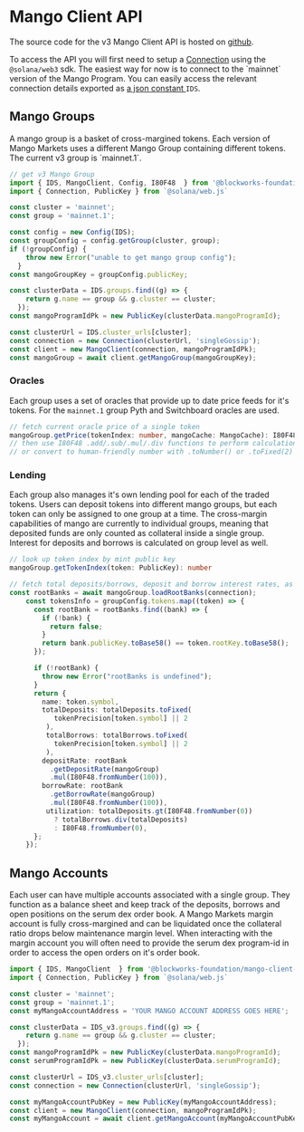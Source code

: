 # Mango Client API

The source code for the v3 Mango Client API is hosted on [github](https://github.com/blockworks-foundation/mango-client-v3).

To access the API you will first need to setup a [Connection](https://solana-labs.github.io/solana-web3.js/classes/connection.html) using the `@solana/web3` sdk. The easiest way for now is to connect to the \`mainnet\` version of the Mango Program. You can easily access the relevant connection details exported as [a json constant ](https://github.com/blockworks-foundation/mango-client-v3/blob/main/src/ids.json)`IDS`.

## Mango Groups

A mango group is a basket of cross-margined tokens. Each version of Mango Markets uses a different Mango Group containing different tokens. The current v3 group is \`mainnet.1\`.

```typescript
// get v3 Mango Group
import { IDS, MangoClient, Config, I80F48  } from '@blockworks-foundation/mango-client-v3';
import { Connection, PublicKey } from `@solana/web.js`

const cluster = 'mainnet';
const group = 'mainnet.1';

const config = new Config(IDS);
const groupConfig = config.getGroup(cluster, group);
if (!groupConfig) {
    throw new Error("unable to get mango group config");
  }
const mangoGroupKey = groupConfig.publicKey;

const clusterData = IDS.groups.find((g) => {
    return g.name == group && g.cluster == cluster;
  });
const mangoProgramIdPk = new PublicKey(clusterData.mangoProgramId);

const clusterUrl = IDS.cluster_urls[cluster];
const connection = new Connection(clusterUrl, 'singleGossip');
const client = new MangoClient(connection, mangoProgramIdPk);
const mangoGroup = await client.getMangoGroup(mangoGroupKey);
```

### Oracles

Each group uses a set of oracles that provide up to date price feeds for it's tokens. For the `mainnet.1` group Pyth and Switchboard oracles are used.

```typescript
// fetch current oracle price of a single token
mangoGroup.getPrice(tokenIndex: number, mangoCache: MangoCache): I80F48
// then use I80F48 .add/.sub/.mul/.div functions to perform calculations 
// or convert to human-friendly number with .toNumber() or .toFixed(2)
```

### Lending

Each group also manages it's own lending pool for each of the traded tokens. Users can deposit tokens into different mango groups, but each token can only be assigned to one group at a time. The cross-margin capabilities of mango are currently to individual groups, meaning that deposited funds are only counted as collateral inside a single group. Interest for deposits and borrows is calculated on group level as well.

```typescript
// look up token index by mint public key
mangoGroup.getTokenIndex(token: PublicKey): number 

// fetch total deposits/borrows, deposit and borrow interest rates, as well as percent utilization of each token in the group
const rootBanks = await mangoGroup.loadRootBanks(connection);
    const tokensInfo = groupConfig.tokens.map((token) => {
      const rootBank = rootBanks.find((bank) => {
        if (!bank) {
          return false;
        }
        return bank.publicKey.toBase58() == token.rootKey.toBase58();
      });

      if (!rootBank) {
        throw new Error("rootBanks is undefined");
      }
      return {
        name: token.symbol,
        totalDeposits: totalDeposits.toFixed(
           tokenPrecision[token.symbol] || 2
         ),
         totalBorrows: totalBorrows.toFixed(
           tokenPrecision[token.symbol] || 2
         ),
        depositRate: rootBank
          .getDepositRate(mangoGroup)
          .mul(I80F48.fromNumber(100)),
        borrowRate: rootBank
          .getBorrowRate(mangoGroup)
          .mul(I80F48.fromNumber(100)),
         utilization: totalDeposits.gt(I80F48.fromNumber(0))
           ? totalBorrows.div(totalDeposits)
           : I80F48.fromNumber(0),
      };
    });
```

## Mango Accounts

Each user can have multiple accounts associated with a single group. They function as a balance sheet and keep track of the deposits, borrows and open positions on the serum dex order book. A Mango Markets margin account is fully cross-margined and can be liquidated once the collateral ratio drops below maintenance margin level. When interacting with the margin account you will often need to provide the serum dex program-id in order to access the open orders on it's order book.

```typescript
import { IDS, MangoClient  } from '@blockworks-foundation/mango-client-v3';
import { Connection, PublicKey } from `@solana/web.js`

const cluster = 'mainnet';
const group = 'mainnet.1';
const myMangoAccountAddress = 'YOUR MANGO ACCOUNT ADDRESS GOES HERE';

const clusterData = IDS_v3.groups.find((g) => {
    return g.name == group && g.cluster == cluster;
  });
const mangoProgramIdPk = new PublicKey(clusterData.mangoProgramId);
const serumProgramIdPk = new PublicKey(clusterData.serumProgramId);

const clusterUrl = IDS_v3.cluster_urls[cluster];
const connection = new Connection(clusterUrl, 'singleGossip');

const myMangoAccountPubKey = new PublicKey(myMangoAccountAddress);
const client = new MangoClient(connection, mangoProgramIdPk);
const myMangoAccount = await client.getMangoAccount(myMangoAccountPubKey, serumProgramIdPk);
```

